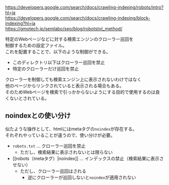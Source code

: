 <https://developers.google.com/search/docs/crawling-indexing/robots/intro?hl=ja>  
<https://developers.google.com/search/docs/crawling-indexing/block-indexing?hl=ja>  
<https://gmotech.jp/semlabo/seo/blog/robotstxt_method/>

特定のWebページなどに対する検索エンジンのクローラー巡回を  
制御するための設定ファイル。  
これを配置することで、以下のような制御ができる。

* このディレクトリ以下はクローラー巡回を禁止
* 特定のクローラーだけ巡回を禁止

クローラーを制御しても検索エンジン上に表示されないわけではなく  
他のページからリンクされていると表示される場合もある。  
そのためWebページを検索で引っかからないようにする目的で使用するのは良くないとされている。  

## noindexとの使い分け
似たような操作として、htmlにはmetaタグの`noindex`が存在する。  
それぞれやっていることが違うので、使い分けが必要。

* `robots.txt` ... クローラー巡回を禁止
	- ただし、検索結果に表示されないとは限らない
* [[robots（metaタグ）|noindex]] ... インデックスの禁止（検索結果に表示させない）
	- ただし、クローラー巡回はされる
		- 逆にクローラーが巡回しないと`noindex`が適用されない